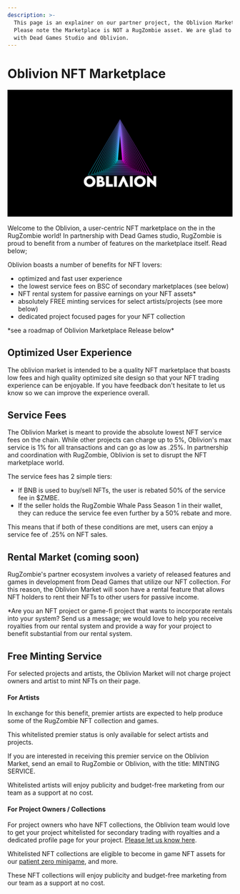 ```yaml
---
description: >-
  This page is an explainer on our partner project, the Oblivion Marketplace.
  Please note the Marketplace is NOT a RugZombie asset. We are glad to partner
  with Dead Games Studio and Oblivion.
---
```


# Oblivion NFT Marketplace

![](<../../../.gitbook/assets/Oblivion 2.1.jpg>)

Welcome to the Oblivion, a user-centric NFT marketplace on the in the RugZombie world! In partnership with Dead Games studio, RugZombie is proud to benefit from a number of features on the marketplace itself. Read below;&#x20;

Oblivion boasts a number of benefits for NFT lovers:

* optimized and fast user experience
* &#x20;the lowest service fees on BSC of secondary marketplaces (see below)
* NFT rental system for passive earnings on your NFT assets\*
* absolutely FREE minting services for select artists/projects (see more below)&#x20;
* dedicated project focused pages for your NFT collection

\*see a roadmap of Oblivion Marketplace Release below\*

## Optimized User Experience

The oblivion market is intended to be a quality NFT marketplace that boasts low fees and high quality optimized site design so that your NFT trading experience can be enjoyable. If you have feedback don't hesitate to let us know so we can improve the experience overall.&#x20;

## Service Fees

The Oblivion Market is meant to provide the absolute lowest NFT service fees on the chain. While other projects can charge up to 5%, Oblivion's max service is 1% for all transactions and can go as low as .25%. In partnership and coordination with RugZombie, Oblivion is set to disrupt the NFT marketplace world.

The service fees has 2 simple tiers:&#x20;

* If BNB is used to buy/sell NFTs, the user is rebated 50% of the service fee in $ZMBE.&#x20;
* If the seller holds the RugZombie Whale Pass Season 1 in their wallet, they can reduce the service fee even further by a 50% rebate and more.

This means that if both of these conditions are met, users can enjoy a service fee of .25% on NFT sales.&#x20;



## Rental Market (coming soon)



RugZombie's partner ecosystem involves a variety of released features and games in development from Dead Games that utilize our NFT collection. For this reason, the Oblivion Market will soon have a rental feature that allows NFT holders to rent their NFTs to other users for passive income.&#x20;

\*Are you an NFT project or game-fi project that wants to incorporate rentals into your system? Send us a message; we would love to help you receive royalties from our rental system and provide a way for your project to benefit substantial from our rental system.&#x20;



## Free Minting Service

For selected projects and artists, the Oblivion Market will not charge project owners and artist to mint NFTs on their page.&#x20;

#### For Artists

In exchange for this benefit, premier artists are expected to help produce some of the RugZombie NFT collection and games.&#x20;

This whitelisted premier status is only available for select artists and projects.&#x20;

If you are interested in receiving this premier service on the Oblivion Market, send an email to RugZombie or Oblivion, with the title: MINTING SERVICE.

Whitelisted artists will enjoy publicity and budget-free marketing from our team as a support at no cost.&#x20;

#### For Project Owners / Collections

For project owners who have NFT collections, the Oblivion team would love to get your project whitelisted for secondary trading with royalties and a dedicated profile page for your project. [Please let us know here](https://docs.google.com/forms/u/4/d/e/1FAIpQLSdkKJRBugKWdVOryendbJVfLoNX7VB8UKNjH0g6xavDafUKRA/viewform?usp=send\_form).

Whitelisted NFT collections are eligible to become in game NFT assets for our [patient zero minigame](../dead-games-studio/patient-o-zero.md), and more.

These NFT collections will enjoy publicity and budget-free marketing  from our team as a support at no cost.&#x20;



